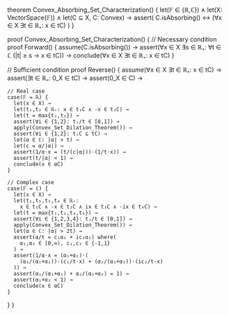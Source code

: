 theorem Convex_Absorbing_Set_Characterization() {
  let(𝔽 ∈ {ℝ,ℂ}) ∧
  let(X: VectorSpace(𝔽)) ∧
  let(C ⊆ X, C: Convex) →
  assert(
    C.isAbsorbing() ↔ (∀x ∈ X ∃t ∈ ℝ₊: x ∈ tC)
  )
}

proof Convex_Absorbing_Set_Characterization() {
  // Necessary condition
  proof Forward() {
    assume(C.isAbsorbing()) →
    assert(∀x ∈ X ∃s ∈ ℝ₊: ∀t ∈ ℂ (|t| ≥ s → x ∈ tC)) →
    conclude(∀x ∈ X ∃t ∈ ℝ₊: x ∈ tC)
  }

  // Sufficient condition
  proof Reverse() {
    assume(∀x ∈ X ∃t ∈ ℝ₊: x ∈ tC) →
    assert(∃t ∈ ℝ₊: 0_X ∈ tC) →
    assert(0_X ∈ C) →

    // Real case
    case(𝔽 = ℝ) {
      let(x ∈ X) →
      let(t₁,t₂ ∈ ℝ₊: x ∈ t₁C ∧ -x ∈ t₂C) →
      let(t = max{t₁,t₂}) →
      assert(∀i ∈ {1,2}: tᵢ/t ∈ [0,1]) →
      apply(Convex_Set_Dilation_Theorem()) →
      assert(∀i ∈ {1,2}: tᵢC ⊆ tC) →
      let(α ∈ ℂ: |α| > t) →
      let(c = α/|α|) →
      assert(1/α·x = (t/(c|α|))·(1/t·x)) →
      assert(t/|α| < 1) →
      conclude(x ∈ αC)
    }

    // Complex case
    case(𝔽 = ℂ) {
      let(x ∈ X) →
      let(t₁,t₂,t₃,t₄ ∈ ℝ₊: 
        x ∈ t₁C ∧ -x ∈ t₂C ∧ ix ∈ t₃C ∧ -ix ∈ t₄C) →
      let(t = max{t₁,t₂,t₃,t₄}) →
      assert(∀i ∈ {1,2,3,4}: tᵢ/t ∈ [0,1]) →
      apply(Convex_Set_Dilation_Theorem()) →
      let(α ∈ ℂ: |α| > 2t) →
      assert(α/t = c₁α₁ + ic₂α₂) where(
        α₁,α₂ ∈ [0,∞), c₁,c₂ ∈ {-1,1}
      ) →
      assert(1/α·x = (α₁+α₂)·(
        (α₁/(α₁+α₂))·(c₁/t·x) + (α₂/(α₁+α₂))·(ic₂/t·x)
      )) →
      assert(α₁/(α₁+α₂) + α₂/(α₁+α₂) = 1) →
      assert(α₁+α₂ < 1) →
      conclude(x ∈ αC)
    }
  }
}